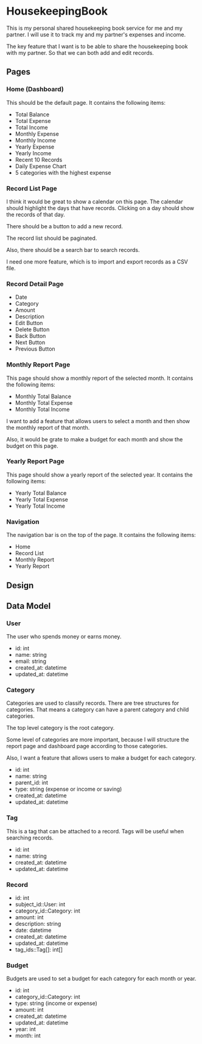 # HousekeepingBook

This is my personal shared housekeeping book service for me and my partner.
I will use it to track my and my partner's expenses and income.

The key feature that I want is to be able to share
the housekeeping book with my partner.
So that we can both add and edit records.

## Pages

### Home (Dashboard)

This should be the default page. It contains the following items:

- Total Balance
- Total Expense
- Total Income
- Monthly Expense
- Monthly Income
- Yearly Expense
- Yearly Income
- Recent 10 Records
- Daily Expense Chart
- 5 categories with the highest expense

### Record List Page

I think it would be great to show a calendar on this page.
The calendar should highlight the days that have records.
Clicking on a day should show the records of that day.

There should be a button to add a new record.

The record list should be paginated.

Also, there should be a search bar to search records.

I need one more feature, which is to import and export records as a CSV file.

### Record Detail Page

- Date
- Category
- Amount
- Description
- Edit Button
- Delete Button
- Back Button
- Next Button
- Previous Button

### Monthly Report Page

This page should show a monthly report of the selected month.
It contains the following items:

- Monthly Total Balance
- Monthly Total Expense
- Monthly Total Income

I want to add a feature that allows users to select a month and
then show the monthly report of that month.

Also, it would be grate to make a budget for each month and
show the budget on this page.

### Yearly Report Page

This page should show a yearly report of the selected year.
It contains the following items:

- Yearly Total Balance
- Yearly Total Expense
- Yearly Total Income

### Navigation

The navigation bar is on the top of the page. It contains the following items:

- Home
- Record List
- Monthly Report
- Yearly Report

## Design

## Data Model

### User

The user who spends money or earns money.

- id: int
- name: string
- email: string
- created_at: datetime
- updated_at: datetime

### Category

Categories are used to classify records. There are tree structures for categories.
That means a category can have a parent category and child categories.

The top level category is the root category.

Some level of categories are more important, because I will structure the
report page and dashboard page according to those categories.

Also, I want a feature that allows users to make a budget for each category.

- id: int
- name: string
- parent_id: int
- type: string (expense or income or saving)
- created_at: datetime
- updated_at: datetime

### Tag

This is a tag that can be attached to a record.
Tags will be useful when searching records.

- id: int
- name: string
- created_at: datetime
- updated_at: datetime

### Record

- id: int
- subject_id::User: int
- category_id::Category: int
- amount: int
- description: string
- date: datetime
- created_at: datetime
- updated_at: datetime
- tag_ids::Tag[]: int[]

### Budget

Budgets are used to set a budget for each category for each month or year.

- id: int
- category_id::Category: int
- type: string (income or expense)
- amount: int
- created_at: datetime
- updated_at: datetime
- year: int
- month: int

